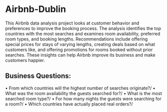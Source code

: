 # Airbnb-Dublin
This Airbnb data analysis project looks at customer behavior and preferences to improve the booking process. The analysis identifies the top countries with the most searches and examines room availability, preferred room types, and booking lengths. Recommendations include offering special prices for stays of varying lengths, creating deals based on what customers like, and offering promotions for rooms booked without prior searches. These insights can help Airbnb improve its business and make customers happier.

## Business Questions:
•	From which countries will the highest number of searches originate?/
•	What was the room availability the guests searched for?/
•	What is the most searched room type?/
•	For how many nights the guests were searching for a room?/
•	Which countries have actually placed real orders?/

